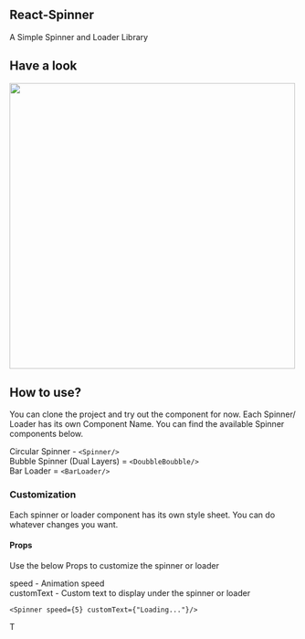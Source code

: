 ## React-Spinner
A Simple Spinner and Loader Library 

## Have a look
<img src="https://i.ibb.co/vzNVMtr/ezgif-4-2ca2dc4101e4.gif" width="500px">



## How to use?

You can clone the project and try out the component for now. Each Spinner/ Loader has its own Component Name. You can find the available Spinner components below. 

Circular Spinner - ``` <Spinner/> ``` <br>
Bubble Spinner (Dual Layers) = ``` <DoubbleBoubble/> ``` <br>
Bar Loader = ``` <BarLoader/> ``` <br>

### Customization

Each spinner or loader component has its own style sheet. You can do whatever changes you want.

#### Props

Use the below Props to customize the spinner or loader

speed - Animation speed <br>
customText - Custom text to display under the spinner or loader 

 ``` <Spinner speed={5} customText={"Loading..."}/> ```

T

